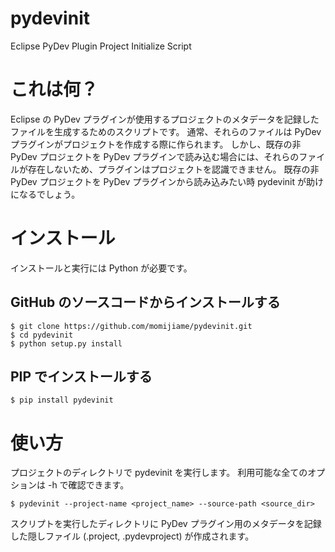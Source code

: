 pydevinit
=========

Eclipse PyDev Plugin Project Initialize Script

# これは何？

Eclipse の PyDev プラグインが使用するプロジェクトのメタデータを記録したファイルを生成するためのスクリプトです。
通常、それらのファイルは PyDev プラグインがプロジェクトを作成する際に作られます。
しかし、既存の非 PyDev プロジェクトを PyDev プラグインで読み込む場合には、それらのファイルが存在しないため、プラグインはプロジェクトを認識できません。
既存の非 PyDev プロジェクトを PyDev プラグインから読み込みたい時 pydevinit が助けになるでしょう。

# インストール

インストールと実行には Python が必要です。

## GitHub のソースコードからインストールする

```
$ git clone https://github.com/momijiame/pydevinit.git
$ cd pydevinit
$ python setup.py install
```

## PIP でインストールする

```
$ pip install pydevinit
```

# 使い方

プロジェクトのディレクトリで pydevinit を実行します。
利用可能な全てのオプションは -h で確認できます。

```
$ pydevinit --project-name <project_name> --source-path <source_dir>
```

スクリプトを実行したディレクトリに PyDev プラグイン用のメタデータを記録した隠しファイル (.project, .pydevproject) が作成されます。


